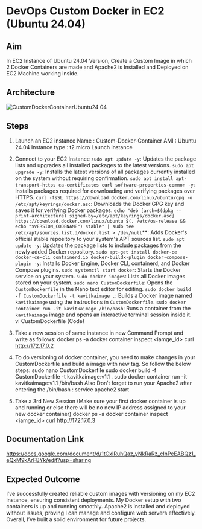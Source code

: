 # DevOps Custom Docker in EC2 (Ubuntu 24.04)

## Aim

In EC2 Instance of Ubuntu 24.04 Version, Create a Custom Image in which 2 
Docker Containers are made and Apache2 is Installed and Deployed on EC2 
Machine working inside.

## Architecture

![CustomDockerContainerUbuntu24 04](https://github.com/user-attachments/assets/35ba6f1a-f423-48eb-b768-d10982966a54)

## Steps
1. Launch an EC2 instance
Name : Custom-Docker-Container
AMI : Ubuntu 24.04
Instance type : t2.micro
Launch instance

2. Connect to your EC2 Instance
`sudo apt update -y`: Updates the package lists and upgrades all installed packages to the latest versions.
`sudo apt upgrade -y`: Installs the latest versions of all packages currently installed on the system without requiring confirmation.
`sudo apt install apt-transport-https ca-certificates curl software-properties-common -y`: Installs packages required for downloading and verifying packages over HTTPS.
`curl -fsSL https://download.docker.com/linux/ubuntu/gpg -o /etc/apt/keyrings/docker.asc`: Downloads the Docker GPG key and saves it for verifying Docker packages.
`echo "deb [arch=$(dpkg --print-architecture) signed-by=/etc/apt/keyrings/docker.asc] https://download.docker.com/linux/ubuntu $(. /etc/os-release && echo "$VERSION_CODENAME") stable" | sudo tee /etc/apt/sources.list.d/docker.list > /dev/null`**: Adds Docker's official stable repository to your system's APT sources list.
`sudo apt update -y`: Updates the package lists to include packages from the newly added Docker repository.
`sudo apt-get install docker-ce docker-ce-cli containerd.io docker-buildx-plugin docker-compose-plugin -y`: Installs Docker Engine, Docker CLI, containerd, and Docker Compose plugins.
`sudo systemctl start docker`: Starts the Docker service on your system.
`sudo docker images`: Lists all Docker images stored on your system.
`sudo nano CustomDockerfile`: Opens the `CustomDockerfile` in the Nano text editor for editing.
`sudo docker build -f CustomDockerfile -t kavitkaimage .`: Builds a Docker image named `kavitkaimage` using the instructions in `CustomDockerfile`.
`sudo docker container run -it kavitkaimage /bin/bash`: Runs a container from the `kavitkaimage` image and opens an interactive terminal session inside it.
vi CustomDockerfile (Code)

3. Take a new session of same instance in new Command Prompt and write as follows:
docker ps -a
docker container inspect <iamge_id>
curl http://172.17.0.2

4. To do versioning of docker container, you need to make changes in your CustomDockerfile and build a image with new tag. So follow the below steps:
sudo nano CustomDockerfile
sudo docker build -f CustomDockerfile -t kavitkaimage:v1.1 .
sudo docker container run -it kavitkaimage:v1.1 /bin/bash
Also Don’t forget to run your Apache2 after entering the /bin/bash : service apache2 start

5. Take a 3rd New Session (Make sure your first docker container is up and running or else there will be no new IP address assigned to your new docker container)
docker ps -a
docker container inspect <iamge_id>
curl http://172.17.0.3

## Documentation Link

https://docs.google.com/document/d/1tCxIRuhQaz_yNkRaRz_cInPeEABQz1_eQxM9kArFBYk/edit?usp=sharing

## Expected Outcome

I’ve successfully created reliable custom images with versioning on my EC2 instance, ensuring consistent deployments. My Docker setup with two containers is up and running smoothly. Apache2 is installed and deployed without issues, proving I can manage and configure web servers effectively. Overall, I’ve built a solid environment for future projects.
